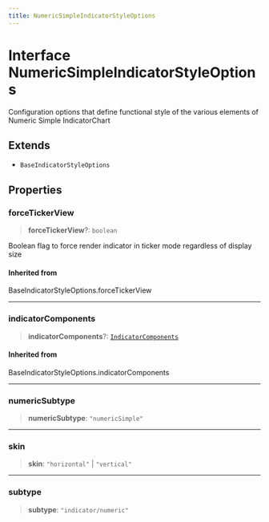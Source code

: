 ```yaml
---
title: NumericSimpleIndicatorStyleOptions
---
```


# Interface NumericSimpleIndicatorStyleOptions

Configuration options that define functional style of the various elements of Numeric Simple IndicatorChart

## Extends

- `BaseIndicatorStyleOptions`

## Properties

### forceTickerView

> **forceTickerView**?: `boolean`

Boolean flag to force render indicator in ticker mode regardless of display size

#### Inherited from

BaseIndicatorStyleOptions.forceTickerView

***

### indicatorComponents

> **indicatorComponents**?: [`IndicatorComponents`](../type-aliases/type-alias.IndicatorComponents.md)

#### Inherited from

BaseIndicatorStyleOptions.indicatorComponents

***

### numericSubtype

> **numericSubtype**: `"numericSimple"`

***

### skin

> **skin**: `"horizontal"` \| `"vertical"`

***

### subtype

> **subtype**: `"indicator/numeric"`
